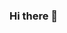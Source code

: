 ### Hi there 👋

<!--
**DhiaFS/DhiaFS** is a ✨ _special_ ✨ repository because its `README.md` (this file) appears on your GitHub profile.

Here are some ideas to get you started:

- 🔭 I’m currently working on finance institution
- 🌱 I’m currently learning data science (Python/R/Tableau)
- 📫 How to reach me: [Linkedin](https://www.linkedin.com/in/dhia-fauziyah-salsabila/)
